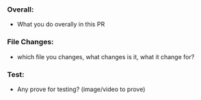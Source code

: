 ### Overall:
- What you do overally in this PR

### File Changes:
- which file you changes, what changes is it, what it change for?

### Test:
- Any prove for testing? (image/video to prove)
